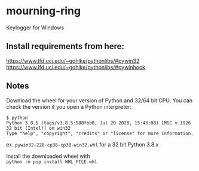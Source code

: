 # mourning-ring
Keylogger for Windows

## Install requirements from here:

https://www.lfd.uci.edu/~gohlke/pythonlibs/#pywin32
<br/>
https://www.lfd.uci.edu/~gohlke/pythonlibs/#pywinhook

## Notes

Download the wheel for your version of Python and 32/64 bit CPU. You can check the version if you open a Python interpreter:
```
$ python
Python 3.8.5 (tags/v3.8.5:580fbb0, Jul 20 2020, 15:43:08) [MSC v.1926 32 bit (Intel)] on win32
Type "help", "copyright", "credits" or "license" for more information.
```
ex. `pywin32‑228‑cp38‑cp38‑win32.whl` for a 32 bit Python 3.8.x

Install the downloaded wheel with\
`python -m pip install WHL_FILE.whl`
